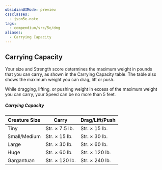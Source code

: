 ```yaml
---
obsidianUIMode: preview
cssclasses:
  - json5e-note
tags:
  - compendium/src/5e/dmg
aliases:
  - Carrying Capacity
---
```

## Carrying Capacity

Your size and Strength score determines the maximum weight in pounds that you can carry, as shown in the Carrying Capacity table. The table also shows the maximum weight you can drag, lift or push.

While dragging, lifting, or pushing weight in excess of the maximum weight you can carry, your Speed can be no more than 5 feet.

##### Carrying Capacity
| Creature Size | Carry          | Drag/Lift/Push |
|---------------|----------------|----------------|
| Tiny          | Str. × 7.5 lb. | Str. × 15 lb.  |
| Small/Medium  | Str. × 15 lb.  | Str. × 30 lb.  |
| Large         | Str. × 30 lb.  | Str. × 60 lb.  |
| Huge          | Str. × 60 lb.  | Str. × 120 lb. |
| Gargantuan    | Str. × 120 lb. | Str. × 240 lb. |